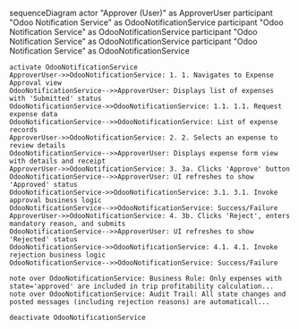 sequenceDiagram
    actor "Approver (User)" as ApproverUser
    participant "Odoo Notification Service" as OdooNotificationService
    participant "Odoo Notification Service" as OdooNotificationService
    participant "Odoo Notification Service" as OdooNotificationService
    participant "Odoo Notification Service" as OdooNotificationService

    activate OdooNotificationService
    ApproverUser->>OdooNotificationService: 1. 1. Navigates to Expense Approval view
    OdooNotificationService-->>ApproverUser: Displays list of expenses with 'Submitted' status
    OdooNotificationService->>OdooNotificationService: 1.1. 1.1. Request expense data
    OdooNotificationService-->>OdooNotificationService: List of expense records
    ApproverUser->>OdooNotificationService: 2. 2. Selects an expense to review details
    OdooNotificationService-->>ApproverUser: Displays expense form view with details and receipt
    ApproverUser->>OdooNotificationService: 3. 3a. Clicks 'Approve' button
    OdooNotificationService-->>ApproverUser: UI refreshes to show 'Approved' status
    OdooNotificationService->>OdooNotificationService: 3.1. 3.1. Invoke approval business logic
    OdooNotificationService-->>OdooNotificationService: Success/Failure
    ApproverUser->>OdooNotificationService: 4. 3b. Clicks 'Reject', enters mandatory reason, and submits
    OdooNotificationService-->>ApproverUser: UI refreshes to show 'Rejected' status
    OdooNotificationService->>OdooNotificationService: 4.1. 4.1. Invoke rejection business logic
    OdooNotificationService-->>OdooNotificationService: Success/Failure

    note over OdooNotificationService: Business Rule: Only expenses with state='approved' are included in trip profitability calculation...
    note over OdooNotificationService: Audit Trail: All state changes and posted messages (including rejection reasons) are automaticall...

    deactivate OdooNotificationService
